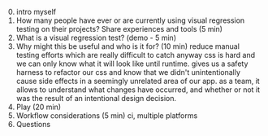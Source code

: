 0. intro myself
1. How many people have ever or are currently using visual regression testing on their projects? Share experiences and tools (5 min)
2. What is a visual regression test? (demo - 5 min)
3. Why might this be useful and who is it for? (10 min)
reduce manual testing efforts which are really difficult to catch anyway
css is hard and we can only know what it will look like until runtime. gives us a safety harness to refactor our css
and know that we didn't unintentionally cause side effects in a seemingly unrelated area of our app.
as a team, it allows to understand what changes have occurred, and whether or not it was the result of an intentional design decision.
4. Play (20 min)
5. Workflow considerations (5 min)
ci, multiple platforms
6. Questions
